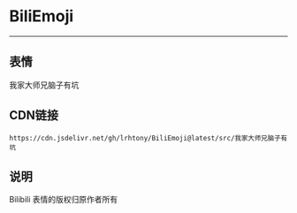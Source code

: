 
# BiliEmoji
---
## 表情
我家大师兄脑子有坑
## CDN链接
```
https://cdn.jsdelivr.net/gh/lrhtony/BiliEmoji@latest/src/我家大师兄脑子有坑
```
## 说明
Bilibili 表情的版权归原作者所有

